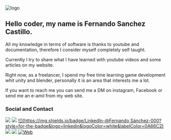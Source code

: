 ![logo](https://fernando-sanchez-castillo.com/imagenes/logofsc2W.svg)
## Hello coder, my name is Fernando Sanchez Castillo. 
 
All my knowledge in terms of software is thanks to youtube and documentation, therefore I consider myself completely self taught.

Currently I try to share what I have learned with youtube videos and some articles on my website.

Right now, as a freelancer, I spend my free time learning game development whit unity and blender, personally it is an area that interests me a lot.

If you want to reach me you can send me a DM on instagram, Facebook or send me an e-amil from my web site.

### Social and Contact
[![](https://img.shields.io/badge/YouTube-Mis_notas_de_código-000?style=for-the-badge&logo=youtube&logoColor=white&labelColor=FF0000)](https://www.youtube.com/channel/UCoOdygMpfvJab-VW_YbyZuw)
[![](https://img.shields.io/badge/Instagram-@fscsoftware-000?style=for-the-badge&logo=instagram&logoColor=white&labelColor=E4405F)](https://instagram.com/fscsoftware)
[![](https://img.shields.io/badge/LinkedIn-@Fernando Sánchez-000?style=for-the-badge&logo=linkedin&logoColor=white&labelColor=0A66C2)](https://www.linkedin.com/in/fernando-sc)
<br/>
[![](https://img.shields.io/badge/Twitter-@fscsoftware-000?style=for-the-badge&logo=twitter&logoColor=white&labelColor=1DA1F2)](https://twitter.com/fscsoftware)
[![](https://img.shields.io/badge/Facebook-@fscsoftware-000?style=for-the-badge&logo=facebook&logoColor=white&labelColor=1877F2)](https://facebook.com/fscsoftware)
[![Web](https://img.shields.io/badge/Web_Site-fernando--sanchez--castillo.com-000?style=for-the-badge&logo=pastebin&logoColor=white&labelColor=FF9900)](https://fernando-sanchez-castillo.com)
